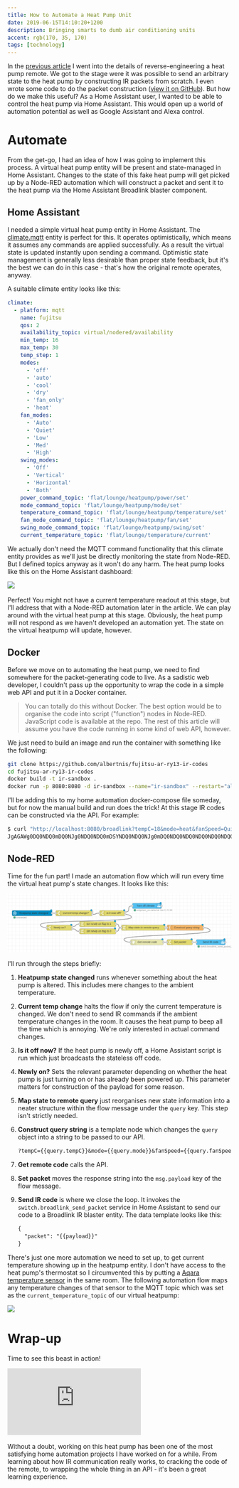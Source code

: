 ```yaml
---
title: How to Automate a Heat Pump Unit
date: 2019-06-15T14:10:20+1200
description: Bringing smarts to dumb air conditioning units
accent: rgb(170, 35, 170)
tags: [technology]
---
```


In the [previous article][re-article] I went into the details of reverse-engineering a heat pump remote. We got to the stage were it was possible to send an arbitrary state to the heat pump by constructing IR packets from scratch. I even wrote some code to do the packet construction ([view it on GitHub](https://github.com/albertnis/fujitsu-ar-ry13-ir-codes)). But how do we make this useful? As a Home Assistant user, I wanted to be able to control the heat pump via Home Assistant. This would open up a world of automation potential as well as Google Assistant and Alexa control.

# Automate

From the get-go, I had an idea of how I was going to implement this process. A virtual heat pump entity will be present and state-managed in Home Assistant. Changes to the state of this fake heat pump will get picked up by a Node-RED automation which will construct a packet and sent it to the heat pump via the Home Assistant Broadlink blaster component.

## Home Assistant

I needed a simple virtual heat pump entity in Home Assistant. The [climate.mqtt][climate-mqtt-docs] entity is perfect for this. It operates optimistically, which means it assumes any commands are applied successfully. As a result the virtual state is updated instantly upon sending a command. Optimistic state management is generally less desirable than proper state feedback, but it's the best we can do in this case - that's how the original remote operates, anyway.

A suitable climate entity looks like this:

```yaml
climate:
  - platform: mqtt
    name: fujitsu
    qos: 2
    availability_topic: virtual/nodered/availability
    min_temp: 16
    max_temp: 30
    temp_step: 1
    modes:
      - 'off'
      - 'auto'
      - 'cool'
      - 'dry'
      - 'fan_only'
      - 'heat'
    fan_modes:
      - 'Auto'
      - 'Quiet'
      - 'Low'
      - 'Med'
      - 'High'
    swing_modes:
      - 'Off'
      - 'Vertical'
      - 'Horizontal'
      - 'Both'
    power_command_topic: 'flat/lounge/heatpump/power/set'
    mode_command_topic: 'flat/lounge/heatpump/mode/set'
    temperature_command_topic: 'flat/lounge/heatpump/temperature/set'
    fan_mode_command_topic: 'flat/lounge/heatpump/fan/set'
    swing_mode_command_topic: 'flat/lounge/heatpump/swing/set'
    current_temperature_topic: 'flat/lounge/temperature/current'
```

We actually don't need the MQTT command functionality that this climate entity provides as we'll just be directly monitoring the state from Node-RED. But I defined topics anyway as it won't do any harm. The heat pump looks like this on the Home Assistant dashboard:

![][ha-heatpump-detail]

Perfect! You might not have a current temperature readout at this stage, but I'll address that with a Node-RED automation later in the article. We can play around with the virtual heat pump at this stage. Obviously, the heat pump will not respond as we haven't developed an automation yet. The state on the virtual heatpump will update, however.

## Docker

Before we move on to automating the heat pump, we need to find somewhere for the packet-generating code to live. As a sadistic web developer, I couldn't pass up the opportunity to wrap the code in a simple web API and put it in a Docker container.

> You can totally do this without Docker. The best option would be to organise the code into script ("function") nodes in Node-RED. JavaScript code is available at the repo. The rest of this article will assume you have the code running in some kind of web API, however.

We just need to build an image and run the container with something like the following:

```bash
git clone https://github.com/albertnis/fujitsu-ar-ry13-ir-codes
cd fujitsu-ar-ry13-ir-codes
docker build -t ir-sandbox .
docker run -p 8080:8080 -d ir-sandbox --name="ir-sandbox" --restart="always"
```

I'll be adding this to my home automation docker-compose file someday, but for now the manual build and run does the trick! At this stage IR codes can be constructed via the API. For example:

```bash
$ curl "http://localhost:8080/broadlink?tempC=18&mode=heat&fanSpeed=Quiet&swing=Off&powerOn=0"
JgAGAWg0DQ0NDQ0mDQ0NJg0NDQ0NDQ0mDSYNDQ0NDQ0NJg0mDQ0NDQ0NDQ0NDQ0NDQ0NDQ0NDQ0NDQ0NDQ0NJg0NDQ0NDQ0NDQ0NDQ0NDSYNDQ0NDQ0NDQ0mDSYNJg0mDSYNJg0mDSYNDQ0NDSYNDQ0NDQ0NDQ0NDQ0NDQ0NDSYNJg0NDQ0NDQ0NDQ0NDQ0NDSYNDQ0NDQ0NDQ0mDQ0NDQ0NDQ0NDQ0NDQ0NJg0NDQ0NDQ0NDQ0NDQ0NDQ0NDQ0NDQ0NDQ0NDQ0NDQ0NDQ0NDQ0NDQ0NDQ0NDQ0NDQ0NDQ0NDQ0NDQ0NDQ0NDQ0NDQ0NDSYNDQ0NDQ0NDQ0NDSYNDQ0NDQ0NJg3/DQUAAA==
```

## Node-RED

Time for the fun part! I made an automation flow which will run every time the virtual heat pump's state changes. It looks like this:

![Node-RED automation flow][nodered]

I'll run through the steps briefly:

1. **Heatpump state changed** runs whenever something about the heat pump is altered. This includes mere changes to the ambient temperature.
1. **Current temp change** halts the flow if only the current temperature is changed. We don't need to send IR commands if the ambient temperature changes in the room. It causes the heat pump to beep all the time which is annoying. We're only interested in actual command changes.
1. **Is it off now?** If the heat pump is newly off, a Home Assistant script is run which just broadcasts the stateless off code.
1. **Newly on?** Sets the relevant parameter depending on whether the heat pump is just turning on or has already been powered up. This parameter matters for construction of the payload for some reason.
1. **Map state to remote query** just reorganises new state information into a neater structure within the flow message under the `query` key. This step isn't strictly needed.
1. **Construct query string** is a template node which changes the `query` object into a string to be passed to our API.

   ```txt
   ?tempC={{query.tempC}}&mode={{query.mode}}&fanSpeed={{query.fanSpeed}}&swing={{query.swing}}&powerOn={{query.powerOn}}
   ```

1. **Get remote code** calls the API.
1. **Set packet** moves the response string into the `msg.payload` key of the flow message.
1. **Send IR code** is where we close the loop. It invokes the `switch.broadlink_send_packet` service in Home Assistant to send our code to a Broadlink IR blaster entity. The data template looks like this:

   ```txt
   {
     "packet": "{{payload}}"
   }
   ```

There's just one more automation we need to set up, to get current temperature showing up in the heatpump entity. I don't have access to the heat pump's thermostat so I circumvented this by putting a [Aqara temperature sensor][aqara] in the same room. The following automation flow maps any temperature changes of that sensor to the MQTT topic which was set as the `current_temperature_topic` of our virtual heatpump:

![][nodered-temp]

# Wrap-up

Time to see this beast in action!

<iframe src="https://www.youtube.com/embed/rYGHHMw8gq8" frameborder="0" class="video" allowfullscreen></iframe>

Without a doubt, working on this heat pump has been one of the most satisfying home automation projects I have worked on for a while. From learning about how IR communication really works, to cracking the code of the remote, to wrapping the whole thing in an API - it's been a great learning experience.

[re-article]: /reverse-engineering-ac
[climate-mqtt-docs]: https://www.home-assistant.io/components/climate.mqtt/
[nodered]: ./node-red-heatpump.png
[nodered-temp]: ./node-red-temperature.png
[ha-heatpump]: ./ha-heatpump.png
[ha-heatpump-detail]: ./ha-heatpump-detail.png
[aqara]: https://www.aliexpress.com/item/2018-Xiaomi-Aqara-Smart-Air-Pressure-Temperature-Humidity-Environment-Sensor-Smart-control-via-Mihome-APP-Zigbee/32867769187.html?
